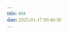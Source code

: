 ```yaml
---
title: 404
date: 2025-01-17 09:40:30
---
```


<!DOCTYPE HTML>
<html>
<head>
    <meta charset="utf-8">
    <title>404页面</title>
    <style>
        *{margin:0;padding:0;outline:none;font-family:\5FAE\8F6F\96C5\9ED1,宋体;-webkit-user-select:none;-moz-user-select:none;-ms-user-select:none;-khtml-user-select:none;user-select:none;cursor:default;font-weight:lighter;}
        .center{margin:0 auto;}
        .whole{width:100%;height:100%;line-height:100%;position:fixed;bottom:0;left:0;z-index:-1000;overflow:hidden;}
        .whole img{width:100%;height:100%;}
        .mask{width:100%;height:100%;position:absolute;top:0;left:0;background:#000;opacity:0.6;filter:alpha(opacity=60);}
        .b{width:100%;text-align:center;height:400px;position:absolute;top:50%;margin-top:-230px}.a{width:150px;height:50px;margin-top:30px}.a a{display:block;float:left;width:150px;height:50px;background:#fff;text-align:center;line-height:50px;font-size:18px;border-radius:25px;color:#333}.a a:hover{color:#000;box-shadow:#fff 0 0 20px}
        p{color:#fff;margin-top:40px;font-size:24px;}
        #num{margin:0 5px;font-weight:bold;}
        .plan{color: black;background: white;font-size: 30px; margin-top: 20px;}
        .plan:hover{color: white;background: black;font-size: 30px;}

            #gg {
               position: absolute;
    width: 654px;
    height: 470px;
    left: 50%;
    top: 50%;
    margin-left: -377px;
    margin-top: -235px;
        }
    </style>
    <link rel="stylesheet" type="text/css" href="https://qzone.qq.com/gy/404/style/404style.css">
</head>
<body>
  <script type="text/plain" src="http://www.qq.com/404/search_children.js"
          charset="utf-8" homePageUrl="https://fengyanxin.github.io"
          homePageName="回到首页">
  </script>
  <script src="https://qzone.qq.com/gy/404/data.js" charset="utf-8"></script>
  <script src="https://qzone.qq.com/gy/404/page.js" charset="utf-8"></script>
</body>
</html>